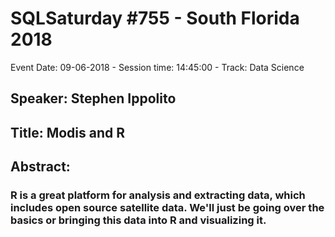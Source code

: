 # SQLSaturday #755 - South Florida 2018
Event Date: 09-06-2018 - Session time: 14:45:00 - Track: Data Science
## Speaker: Stephen Ippolito
## Title: Modis and R
## Abstract:
### R is a great platform for analysis and extracting data, which includes open source satellite data. We'll just be going over the basics or bringing this data into R and visualizing it.
